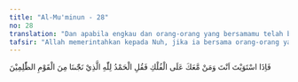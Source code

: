 ```yaml
---
title: "Al-Mu'minun - 28"
no: 28
translation: "Dan apabila engkau dan orang-orang yang bersamamu telah berada di atas kapal, maka ucapkanlah, “Segala puji bagi Allah yang telah menyelamatkan kami dari orang-orang yang zalim.”"
tafsir: "Allah memerintahkan kepada Nuh, jika ia bersama orang-orang yang beriman telah berada di atas perahu, maka ia harus mengucapkan pujian kepada Allah sebagai rasa syukur atas keselamatan mereka semuanya yang berada dalam perahu itu, \"Segala puji bagi Allah yang telah menyelamatkan kami dari orang-orang yang zalim.\" Ayat ini memberi petunjuk bahwa kita tidak boleh merasa gembira dengan turunnya azab kepada orang atau golongan lain, kecuali bila di dalamnya mengandung keselamatan bagi kaum mukminin, terhindarnya mereka dari bahaya kemusnahan, dan tersapu bersihnya dunia dari segala bentuk kemusyrikan dan kemaksiatan.\n\nMenurut keterangan Ibnu 'Abbas ra bahwa yang berada dalam perahu Nuh itu selain semua jenis binatang itu ada 80 orang manusia, yaitu Nuh beserta tiga orang putranya beserta istri-istrinya dan 72 orang mukmin umat Nuh yang setia kepadanya."
---
```


فَاِذَا اسْتَوَيْتَ اَنْتَ وَمَنْ مَّعَكَ عَلَى الْفُلْكِ فَقُلِ الْحَمْدُ لِلّٰهِ الَّذِيْ نَجّٰىنَا مِنَ الْقَوْمِ الظّٰلِمِيْنَ
